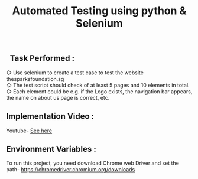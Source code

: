 <h1 align="center">Automated Testing using python & Selenium </h1>
<br>

## &nbsp; Task Performed :

◇ Use selenium to create a test case to test the website 
thesparksfoundation.sg <br>
◇ The test script should check of at least 5 pages and 10 
elements in total. <br>
◇ Each element could be e.g. if the Logo exists, the navigation 
bar appears, the name on about us page is correct, etc.


## Implementation Video :
 Youtube- [See here](https://youtu.be/TtiZQ0ICB0w)
 
## Environment Variables :
To run this project, you need download Chrome web Driver and set the path- https://chromedriver.chromium.org/downloads
